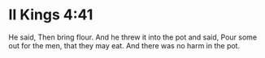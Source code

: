 # II Kings 4:41

He said, Then bring flour. And he threw it into the pot and said, Pour some out for the men, that they may eat. And there was no harm in the pot.
